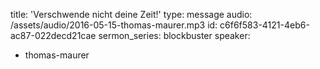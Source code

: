 title: 'Verschwende nicht deine Zeit!'
type: message
audio: /assets/audio/2016-05-15-thomas-maurer.mp3
id: c6f6f583-4121-4eb6-ac87-022decd21cae
sermon_series: blockbuster
speaker:
  - thomas-maurer
